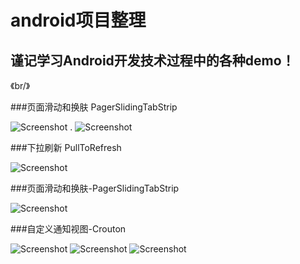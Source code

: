 android项目整理
=======

谨记学习Android开发技术过程中的各种demo！
-------
《br/》

###页面滑动和换肤  PagerSlidingTabStrip

![Screenshot](https://raw.githubusercontent.com/qiushurong/android/master/页面滑动和换肤-PagerSlidingTabStrip/1.gif)
.
![Screenshot](https://raw.githubusercontent.com/qiushurong/android/master/页面滑动和换肤-PagerSlidingTabStrip/2.gif)


###下拉刷新   PullToRefresh

![Screenshot](https://raw.githubusercontent.com/qiushurong/android/master/下拉刷新-PullToRefresh/header_graphic.png)


###页面滑动和换肤-PagerSlidingTabStrip

![Screenshot](https://raw.githubusercontent.com/qiushurong/android/master/%E8%A1%A8%E5%8D%95%E5%8D%95%E9%80%89%E5%A4%9A%E9%80%89%E5%A1%AB%E5%86%99-WizardPager/1.gif)


###自定义通知视图-Crouton

![Screenshot](https://raw.githubusercontent.com/qiushurong/android/master/自定义通知视图-Crouton/1.gif)
![Screenshot](https://raw.githubusercontent.com/qiushurong/android/master/自定义通知视图-Crouton/2.gif)
![Screenshot](https://raw.githubusercontent.com/qiushurong/android/master/自定义通知视图-Crouton/3.gif)